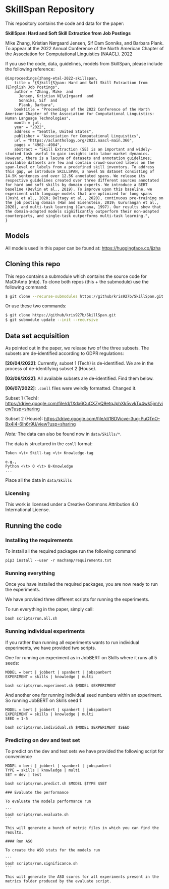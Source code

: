 # SkillSpan Repository
This repository contains the code and data for the paper:

__SkillSpan: Hard and Soft Skill Extraction from Job Postings__

Mike Zhang, Kristian Nørgaard Jensen, Sif Dam Sonniks, and Barbara Plank. To appear at the 2022 Annual Conference of the North American Chapter of the Association for Computational Linguistics (NAACL). 2022

If you use the code, data, guidelines, models from SkillSpan, please include the following reference:


```
@inproceedings{zhang-etal-2022-skillspan,
    title = "{S}kill{S}pan: Hard and Soft Skill Extraction from {E}nglish Job Postings",
    author = "Zhang, Mike  and
      Jensen, Kristian N{\o}rgaard  and
      Sonniks, Sif  and
      Plank, Barbara",
    booktitle = "Proceedings of the 2022 Conference of the North American Chapter of the Association for Computational Linguistics: Human Language Technologies",
    month = jul,
    year = "2022",
    address = "Seattle, United States",
    publisher = "Association for Computational Linguistics",
    url = "https://aclanthology.org/2022.naacl-main.366",
    pages = "4962--4984",
    abstract = "Skill Extraction (SE) is an important and widely-studied task useful to gain insights into labor market dynamics. However, there is a lacuna of datasets and annotation guidelines; available datasets are few and contain crowd-sourced labels on the span-level or labels from a predefined skill inventory. To address this gap, we introduce SKILLSPAN, a novel SE dataset consisting of 14.5K sentences and over 12.5K annotated spans. We release its respective guidelines created over three different sources annotated for hard and soft skills by domain experts. We introduce a BERT baseline (Devlin et al., 2019). To improve upon this baseline, we experiment with language models that are optimized for long spans (Joshi et al., 2020; Beltagy et al., 2020), continuous pre-training on the job posting domain (Han and Eisenstein, 2019; Gururangan et al., 2020), and multi-task learning (Caruana, 1997). Our results show that the domain-adapted models significantly outperform their non-adapted counterparts, and single-task outperforms multi-task learning.",
}
```

## Models

All models used in this paper can be found at: https://huggingface.co/jjzha

## Cloning this repo

This repo contains a submodule which contains the source code for MaChAmp (mtp). 
To clone both repos (this + the submodule) use the following command:

```bash
$ git clone --recurse-submodules https://github/kris927b/SkillSpan.git
```

Or use these two commands:

```bash
$ git clone https://github/kris927b/SkillSpan.git 
$ git submodule update --init --recursive
```

## Data set acquisition

As pointed out in the paper, we release two of the three subsets. The subsets are de-identified according to GDPR regulations:

__[20/04/2022]__: Currently, subset 1 (Tech) is de-identified. We are in the process of de-identifying subset 2 (House).

__[03/06/2022]__: All available subsets are de-identified. Find them below.

__[06/07/2022]__: `.conll` files were weirdly formatted. Changed it.

Subset 1 (Tech): https://drive.google.com/file/d/1Xdx6CuCXZyQ9etqJphXk5vvkTu4wk5jm/view?usp=sharing

Subset 2 (House): https://drive.google.com/file/d/1BDVicve-3ug-PuOTnO-Bx4l4-6Ih6r9U/view?usp=sharing

*Note:* The data can also be found now in `data/Skills/*`.

The data is structured in the `conll` format:

```
Token <\t> Skill-tag <\t> Knowledge-tag

e.g.,
Python <\t> O <\t> B-Knowledge
...
```

Place all the data in `data/Skills`

### Licensing

This work is licensed under a Creative Commons Attribution 4.0 International License.

## Running the code

### Installing the requirements

To install all the required packagse run the following command

```
pip3 install --user -r machamp/requirements.txt
```

### Running everything

Once you have installed the required packages, you are now ready to run the experiments. 

We have provided three different scripts for running the experiments. 

To run everything in the paper, simply call:

```
bash scripts/run.all.sh
```

### Running individual experiments

If you rather than running all experiments wants to run individual experiments, we have provided two scripts. 

One for running an experiment as in JobBERT on Skills where it runs all 5 seeds:

```
MODEL = bert | jobbert | spanbert | jobspanbert
EXPERIMENT = skills | knowledge | multi

bash scripts/run.experiment.sh $MODEL $EXPERIMENT
```

And another one for running individual seed numbers within an experiment. So running JobBERT on Skills seed 1:

```
MODEL = bert | jobbert | spanbert | jobspanbert
EXPERIMENT = skills | knowledge | multi
SEED = 1-5

bash scripts/run.individual.sh $MODEL $EXPERIMENT $SEED
```

### Predicting on dev and test set

To predict on the dev and test sets we have provided the following script for convenience

```
MODEL = bert | jobbert | spanbert | jobspanbert
TYPE = skills | knowledge | multi
SET = dev | test

bash scripts/run.predict.sh $MODEL $TYPE $SET
```

~~~~
### Evaluate the performance

To evaluate the models performance run 

```
bash scripts/run.evaluate.sh
```

This will generate a bunch of metric files in which you can find the results.

#### Run ASO 

To create the ASO stats for the models run

```
bash scripts/run.significance.sh
```

This will generate the ASO scores for all experiments present in the metrics folder produced by the evaluate script. 
